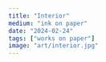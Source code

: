 ```yaml
---
title: "Interior"
medium: "ink on paper"
date: "2024-02-24"
tags: ["works on paper"]
image: "art/interior.jpg"
---
```

